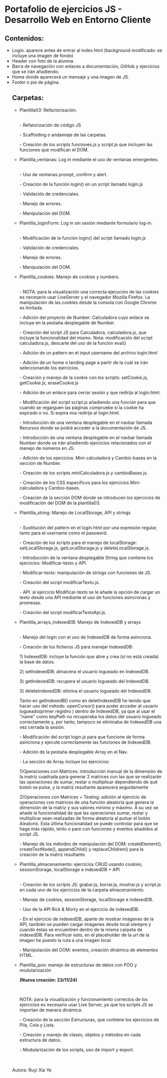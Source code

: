 <h1>Portafolio de ejercicios JS - Desarrollo Web en Entorno Cliente</h1>

<h2>Contenidos:</h2>
<ul>
  <li>Login: aparece antes de entrar al index.html (background modificado: se incluye una imagen de fondo)</li>
  <li>Header con foto de la alumna.</li>
  <li>Barra de navegación con enlaces a documentación, GitHub y ejercicios que se irán añadiendo.</li>
  <li>Home donde aparecerá un mensaje y una imagen de JS.</li>
  <li>Footer o pie de página.</li>

<h2>Carpetas:</h2>
<ul>

  <li>Plantilla03: Refactorización.</li>
  <br/>
  <p>- Refatorización de código JS</p>
  <p>- Scaffolding o andamiaje de las carpetas.</p>
  <p>- Creación de los scripts funciones.js y script.js que incluyen las funciones que modifican el DOM.</p>

  <li>Plantilla_ventanas: Log in mediante el uso de ventanas emergentes.</li>
  <br/>
  <p>- Uso de ventanas prompt, confirm y alert.</p>
  <p>- Creación de la función login() en un script llamado login.js</p>
  <p>- Validación de credenciales.</p>
  <p>- Manejo de errores.</p>
  <p>- Manipulación del DOM.</p>

  <li>Plantilla_loginForm: Log in sin sesión mediante formulario log-in.</li>
  <br/>
  <p>- Modificación de la función login() del script llamado login.js</p>
  <p>- Validación de credenciales.</p>
  <p>- Manejo de errores.</p>
  <p>- Manipulación del DOM.</p>

  <li>Plantilla_cookies: Manejo de cookies y numbers.</li>
  <br/>
  <p>- NOTA: para la visualización una correcta ejecución de las cookies es necesario usar LiveServer y el navegador Mozilla Firefox. La manipulación de las cookies desde la consola con Google Chrome es limitada.</p>
  <p>- Adición del proyecto de Number: Calculadora cuyo enlace se incluye en la pestaña desplegable de Number.</p>
  <p>- Creación del script JS para Calculadora, calculadora.js, que incluye la funcionalidad del mismo. Nota: modificación del script calculadora.js, descarte del uso de la función eval()</p>
  <p>- Adición de un pattern en el input username del archivo login.html</p>
  <p>- Adición de un home o landing page a partir de la cuál se irán seleccionando los ejercicios.</p>
  <p>- Creación y manejo de la cookie con los scripts: setCookie.js, getCookie.js, eraseCookie.js</p>
  <p>- Adición de un enlace para cerrar sesión y que redirija al login.html.</p>
  <p>- Modificación del script script.js añadiendo una función para que cuando se regarguen las páginas compruebe si la cookie ha expirado o no. Si expira nos redirije al login.html.</p>
  <p>- Introducción de una ventana desplegable en el navbar llamada Recursos donde se podrá acceder a la documentación de JS.</p>
  <p>- Introducción de una ventana desplegable en el navbar llamada Number donde se irán añadiendo ejercicios relacionados con el manejo de números en JS.</p>
  <p>- Adición de los ejercicios: Mini-calculadora y Cambio-bases en la sección de Number.</p>
  <p>- Creación de los scripts miniCalculadora.js y cambioBases.js.</p>
  <p>- Creación de los CSS específicos para los ejercicios Mini-calculadora y Cambio-bases.</p>
  <p>- Creación de la sección DOM donde se introducen los ejercicios de modificación del DOM de la plantilla03.</p>

  <li>Plantilla_string: Manejo de LocalStorage, API y strings</li>
  <br/>
  <p>- Sustitución del pattern en el login.html por una expresión regular, tanto para el username como el password.</p>
  <p>- Creación de los scripts para el manejo de localStorage: setLocalStorage.js, getLocalStorage.js y deleteLocalStorage.js.</p>
  <p>- Introducción de la ventana desplegable String que contiene los ejercicios: Modificar-texto y API.</p>
  <p>- Modificar-texto: manipulación de strings con funciones de JS.</p>
  <p>- Creación del script modificarTexto.js.</p>
  <p>- API: al ejercicio Modificar-texto se le añade la opción de cargar un texto desde una API mediante el uso de funciones asíncronas y promesas.</p>
  <p>- Creación del script modificarTextoApi.js.</p>

  <li>Plantilla_arrays_indexedDB: Manejo de IndexedDB y arrays</li>
  <br/>
  <p>- Manejo del login con el uso de IndexedDB de forma asíncrona.</p>
  <p>- Creación de los ficheros JS para manejar IndexedDB:</p>
  <p>1) IndexedDB: incluye la función que abre y crea (si no está creada) la base de datos.</p>
  <p>2) setIndexedDB: almacena el usuario logueado en IndexedDB.</p>
  <p>3) getIndexedDB: recupera el usuario logueado del IndexedDB.</p>
  <p>3) deleteIndexedDB: elimina el usuario logueado del IndexedDB.</p>
  <p>Tanto en getIndexedBD como en deletIndexedDB he tenido que hacer uso del método .openCursor() para poder
      acceder al usuario logueado(primer registro ) dentro de IndexedDB, ya que al usar el "name" como keyPath no recuperaba los datos del usuario logueado correctamente y, por tanto, tampoco se eliminaba de IndexedDB una vez cerrada la sesión.</p>
  <p>- Modificación del script login.js para que funcione de forma asíncrona y ejecute correctamente las funciones de IndexedDB.</p>
  <p>- Adición de la pestaña desplegable Array en el Nav. </p>
  <p>- La sección de Array incluye los ejercicios: </p>
  <p>1)Operaciones con Matrices: introducción manual de la dimensión de la matriz cuadrada para generar 2 matrices con las que se realizarán las operaciones de sumar, restar o multiplicar dependiendo de qué botón se pulse, y la matriz resultante aparecerá seguidamente</p>
  <p>2)Operaciones con Matrices + Testing: adición al ejercicio de operaciones con matrices de una función aleatoria que genera la dimensión de la matriz y sus valores mínimo y máximo. A su vez se añade la funcionalidad de que las operaciones sumar, restar y multiplicar sean realizadas de forma aleatoria al pulsar el botón Aleatorio. Esta última funcionalidad se puede controlar para que se haga más rápido, lento o pare con funciones y eventos añadidos al script JS.</p>
  <p>- Manejo de los métodos de manipulación del DOM: createElement(), createTextNode(), appendChild() y replaceChildren() para la creación de la matriz resultante.</p>

  <li>Plantilla_almacenamiento: ejercicios CRUD usando cookies, sessionStorage, localStorage e indexedDB + API</li>
  <br/>
  <p>- Creación de los scripts JS: grabar.js, borrar.js, mostrar.js y script.js en cada uno de los ejercicios de la carpeta almacenamiento.</p>
  <p>- Manejo de cookies, sessionStorage, localStorage e indexedDB.</p>
  <p>- Uso de la API Rick & Morty en el ejercicio de indexedDB.</p>
  <p>- En el ejercicio de indexedDB, aparte de mostrar imágenes de la API, también se pueden cargar imágenes desde local siempre y cuando éstas se encuentren dentro de la misma carpeta de indexedDB. Para verificar esto, en el placeholder de la url de la imagen he puesto la ruta a una imagen local.</p>
  <p>- Manipulación del DOM: eventos, creación dinámica de elementos HTML.</p>

  <li>Plantilla_poo: manejo de estructuras de datos con POO y modularización</li>
  <p><strong>(Nueva creación: 23/11/24)</strong></p>
  <br/>
  <p>NOTA: para la visualización y funcionamiento correctos de los ejercicios es necesario usar Live Server, ya que los scripts JS se importan de manera dinámica.</p>
  <p>- Creación de la sección Estructuras, que contiene los ejercicios de Pila, Cola y Lista.</p>
  <p>- Creación y manejo de clases, objetos y métodos en cada estructura de datos.</p>
  <p>- Modularización de los scripts, uso de import y export.</p>

</ul>
<br/>
<br/>
<footer>Autora: Ruyi Xia Ye</footer>
